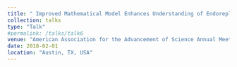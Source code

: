 ```yaml
---
title: " Improved Mathematical Model Enhances Understanding of Endoreplication in Arabidopsis Trichomes with 4D Visualization "
collection: talks
type: "Talk"
#permalink: /talks/talk6
venue: "American Association for the Advancement of Science Annual Meeting 2018"
date: 2018-02-01
location: "Austin, TX, USA"
---
```

